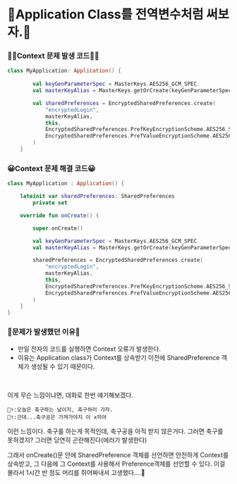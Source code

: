 # 📌Application Class를 전역변수처럼 써보자.📌

### 🧑‍💻Context 문제 발생 코드🧑‍💻
~~~kotlin
class MyApplication: Application() {
   
        val keyGenParameterSpec = MasterKeys.AES256_GCM_SPEC
        val masterKeyAlias = MasterKeys.getOrCreate(keyGenParameterSpec)

        val sharedPreferences = EncryptedSharedPreferences.create(
            "encryptedLogin",
            masterKeyAlias,
            this,
            EncryptedSharedPreferences.PrefKeyEncryptionScheme.AES256_SIV,
            EncryptedSharedPreferences.PrefValueEncryptionScheme.AES256_GCM
        )
    }
~~~

### 😀Context 문제 해결 코드😀
~~~kotlin
class MyApplication : Application() {

    lateinit var sharedPreferences: SharedPreferences
        private set

    override fun onCreate() {

        super.onCreate()

        val keyGenParameterSpec = MasterKeys.AES256_GCM_SPEC
        val masterKeyAlias = MasterKeys.getOrCreate(keyGenParameterSpec)

        sharedPreferences = EncryptedSharedPreferences.create(
            "encryptedLogin",
            masterKeyAlias,
            this,
            EncryptedSharedPreferences.PrefKeyEncryptionScheme.AES256_SIV,
            EncryptedSharedPreferences.PrefValueEncryptionScheme.AES256_GCM
        )
    }
}
~~~

### 📌문제가 발생했던 이유📌

* 만일 전자의 코드를 실행하면 Context 오류가 발생한다.
* 이유는 Application class가 Context를 상속받기 이전에 SharedPreference 객체가 생성될 수 있기 때문이다.
</br>

이게 무슨 느낌이냐면, 대화로 한번 얘기해보겠다.
~~~
🧑‍⚕️:오늘은 축구하는 날이지, 축구하러 가자.
👩‍⚕️:근데...축구공은 가져가야지 이 x끼야
~~~

이런 느낌이다. 축구를 하는게 목적인데, 축구공을 아직 받지 않은거다. 그러면 축구를 못하겠지? 그러면 당연히 곤란해진다(에러가 발생한다)

그래서 onCreate()문 안에 SharedPreference 객체를 선언하면 안전하게 Context를 상속받고, 그 다음에 그 Context를 사용해서 Preference객체를 선언할 수 있다.
이걸 몰라서 1시간 반 정도 머리를 쥐어짜내셔 고생했다....🤬
